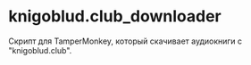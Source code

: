 # knigoblud.club_downloader
Скрипт для TamperMonkey, который скачивает аудиокниги с "knigoblud.club".
